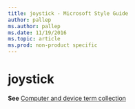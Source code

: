 ```yaml
---
title: joystick - Microsoft Style Guide
author: pallep
ms.author: pallep
ms.date: 11/19/2016
ms.topic: article
ms.prod: non-product specific
---
```


# joystick

**See** [Computer and device term collection](/style-guide/a-z-word-list-term-collections/term-collections/computer-device-terms)
